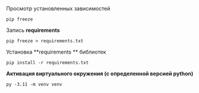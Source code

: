 Просмотр установленных зависимостей 
```
pip freeze   
```
Запись  **requirements** 
```
pip freeze > requirements.txt   
```
Установка **requirements ** библиотек 
```
pip install -r requirements.txt  
``` 
**Активация виртуального окружения (с определенной версией python)**
```
py -3.11 -m venv venv
```

